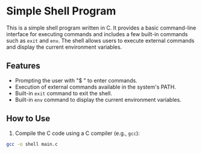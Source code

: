 # Simple Shell Program

This is a simple shell program written in C. It provides a basic command-line interface for executing commands and includes a few built-in commands such as `exit` and `env`. The shell allows users to execute external commands and display the current environment variables.

## Features

- Prompting the user with "$ " to enter commands.
- Execution of external commands available in the system's PATH.
- Built-in `exit` command to exit the shell.
- Built-in `env` command to display the current environment variables.

## How to Use

1. Compile the C code using a C compiler (e.g., `gcc`):

```bash
gcc -o shell main.c

